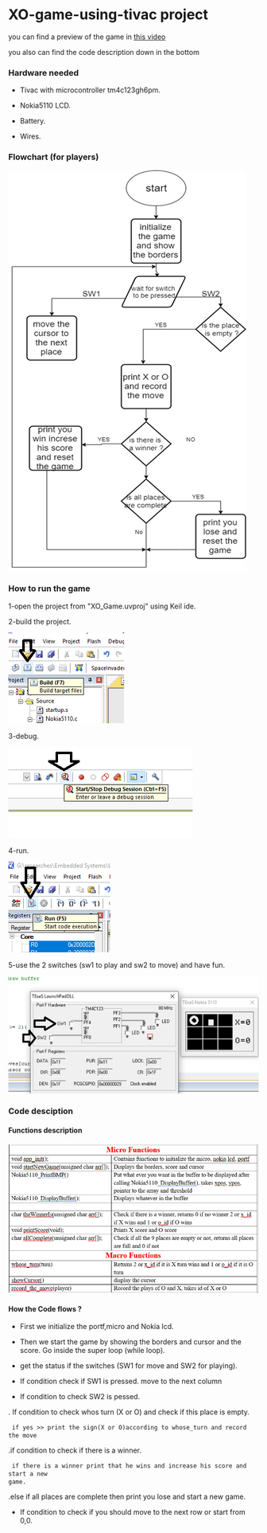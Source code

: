 # XO-game-using-tivac project

you can find a preview of the game in [this video](https://youtu.be/Ig2ccMyu63w)

you also can find the code description down in the bottom

### Hardware needed
*	Tivac with microcontroller tm4c123gh6pm.

*	Nokia5110 LCD.

*	Battery.

* Wires.


### Flowchart (for players)

 ![Flowchart](https://github.com/Ahmed-Hady-168234/XO-game-using-tivac/blob/master/images/flowchart(for%20players).png)


### How to run the game

1-open the project from "XO_Game.uvproj" using Keil ide.

2-build the project.

![](https://github.com/Ahmed-Hady-168234/XO-game-using-tivac/blob/master/images/1.png)

3-debug.

![](https://github.com/Ahmed-Hady-168234/XO-game-using-tivac/blob/master/images/2.png)

4-run.

![](https://github.com/Ahmed-Hady-168234/XO-game-using-tivac/blob/master/images/3.png)

5-use the 2 switches (sw1 to play and sw2 to move) and have fun.

![](https://github.com/Ahmed-Hady-168234/XO-game-using-tivac/blob/master/images/4.png)

### Code desciption

#### Functions description

![](https://github.com/Ahmed-Hady-168234/XO-game-using-tivac/blob/master/images/functions%20description.png)

#### How the Code flows ?

*	First we initialize the portf,micro and Nokia lcd.

*	Then we start the game by showing the borders and cursor and the score.
          Go inside the super loop (while loop).
          
*	get the status if the switches (SW1 for move and SW2 for playing).

*	If condition check if SW1 is pressed.
move to the next column 

*	If condition to check SW2 is pessed.

  . If condition to check whos turn (X or O) and check if this place is empty.
  
     if yes >> print the sign(X or O)according to whose_turn and record the move
     
  .if condition to check if there is a winner.
  
     if there is a winner print that he wins and increase his score and start a new
    game.
    
  .else if all places are complete then print you lose and start a new game.
  
  
*	If condition to check if you should move to the next row or start from 0,0.
